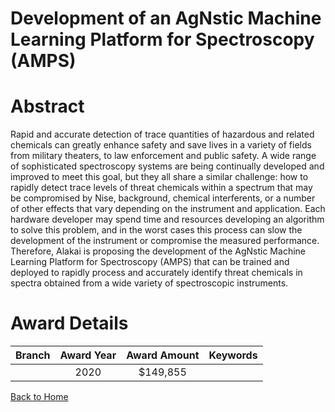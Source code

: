 
Development of an AgNstic Machine Learning Platform for Spectroscopy (AMPS)
===========================================================================

# Abstract


Rapid and accurate detection of trace quantities of hazardous and related chemicals can greatly enhance safety and save lives in a variety of fields from military theaters, to law enforcement and public safety. A wide range of sophisticated spectroscopy systems are being continually developed and improved to meet this goal, but they all share a similar challenge: how to rapidly detect trace levels of threat chemicals within a spectrum that may be compromised by Nise, background, chemical interferents, or a number of other effects that vary depending on the instrument and application. Each hardware developer may spend time and resources developing an algorithm to solve this problem, and in the worst cases this process can slow the development of the instrument or compromise the measured performance. Therefore, Alakai is proposing the development of the AgNstic Machine Learning Platform for Spectroscopy (AMPS) that can be trained and deployed to rapidly process and accurately identify threat chemicals in spectra obtained from a wide variety of spectroscopic instruments.  

# Award Details

|Branch|Award Year|Award Amount|Keywords|
| :---: | :---: | :---: | :---: |
||2020|$149,855||
  
  


[Back to Home](https://github.com/chrischow/dod_sbir_awards/JT/#605)